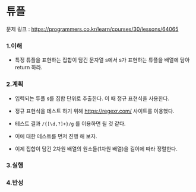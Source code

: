 # 튜플

문제 링크 : https://programmers.co.kr/learn/courses/30/lessons/64065

### 1.이해

- 특정 튜플을 표현하는 집합이 담긴 문자열 s에서 s가 표현하는 튜플을 배열에 담아 return 하라.

### 2.계획

- 입력되는 튜플 s를 집합 단위로 추출한다. 이 때 정규 표현식을 사용한다.
- 정규 표현식을 테스트 하기 위해 https://regexr.com/ 사이트를 이용했다.
- 테스트 결과 `/{[\d,?]+}/g` 를 이용하면 될 것 같다.
- 이에 대한 테스트를 먼저 진행 해 보자.

- 이제 집합이 담긴 2차원 배열의 원소들(1차원 배열)을 길이에 따라 정렬한다.

### 3.실행

### 4.반성

